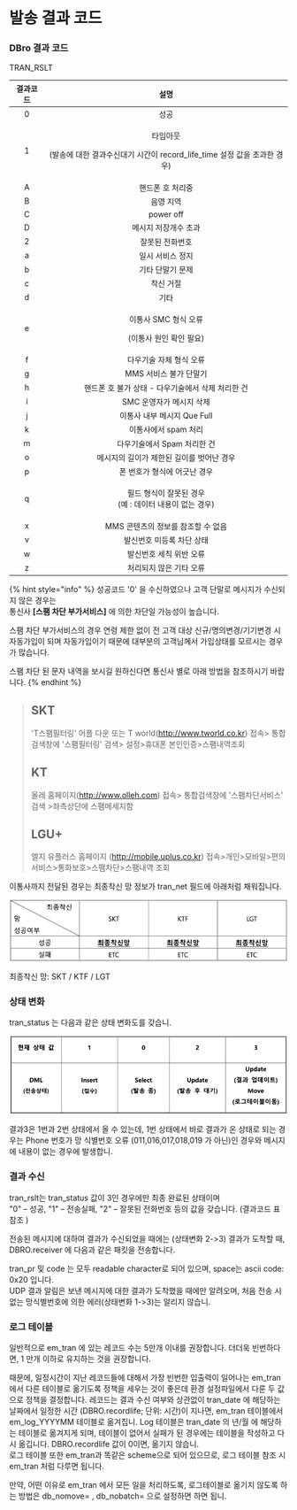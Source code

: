 # 발송 결과 코드

### DBro 결과 코드

TRAN\_RSLT

| 결과코드 |                                  설명                                 |
| :--: | :-----------------------------------------------------------------: |
|   0  |                                  성공                                 |
|   1  | <p>타임아웃</p><p>(발송에 대한 결과수신대기 시간이 record_life_time 설정 값을 초과한 경우)</p> |
|   A  |                              핸드폰 호 처리중                              |
|   B  |                                음영 지역                                |
|   C  |                              power off                              |
|   D  |                             메시지 저장개수 초과                             |
|   2  |                               잘못된 전화번호                              |
|   a  |                              일시 서비스 정지                              |
|   b  |                              기타 단말기 문제                              |
|   c  |                                착신 거절                                |
|   d  |                                  기타                                 |
|   e  |              <p>이통사 SMC 형식 오류 </p><p>(이통사 원인 확인 필요)</p>             |
|   f  |                            다우기술 자체 형식 오류                            |
|   g  |                            MMS 서비스 불가 단말기                           |
|   h  |                    핸드폰 호 불가 상태 - 다우기술에서 삭제 처리한 건                    |
|   i  |                           SMC 운영자가 메시지 삭제                           |
|   j  |                         이통사 내부 메시지 Que Full                         |
|   k  |                            이통사에서 spam 처리                            |
|   m  |                          다우기술에서 Spam 처리한 건                          |
|   o  |                       메시지의 길이가 제한된 길이를 벗어난 경우                       |
|   p  |                           폰 번호가 형식에 어긋난 경우                          |
|   q  |             <p>필드 형식이 잘못된 경우<br>(예 : 데이터 내용이 없는 경우)</p>             |
|   x  |                        MMS 콘텐츠의 정보를 참조할 수 없음                        |
|   v  |                            발신번호 미등록 차단 상태                           |
|   w  |                            발신번호 세칙 위반 오류                            |
|   z  |                            처리되지 않은 기타 오류                            |



{% hint style="info" %}
성공코드 '0' 을 수신하였으나 고객 단말로 메시지가 수신되지 않은 경우는 \
통신사 **\[스팸 차단 부가서비스]** 에 의한 차단일 가능성이 높습니다.

스팸 차단 부가서비스의 경우 연령 제한 없이 전 고객 대상 신규/명의변경/기기변경 시 자동가입이 되며 자동가입이기 때문에 대부분의 고객님께서 가입상태를 모르시는 경우가 많습니다.

스팸 차단 된 문자 내역을 보시길 원하신다면 통신사 별로 아래 방법을 참조하시기 바랍니다.
{% endhint %}

> ## SKT
>
> 'T스팸필터링' 어플 다운 또는 T world(http://www.tworld.co.kr) 접속> 통합검색창에 '스팸필터링' 검색> 설정>휴대폰 본인인증>스팸내역조회
>
> ## KT
>
> 올레 홈페이지(http://www.olleh.com) 접속> 통합검색창에 '스팸차단서비스' 검색 >좌측상단에 스팸메세지함
>
> ## LGU+
>
> 엘지 유플러스 홈페이지 (http://mobile.uplus.co.kr) 접속>개인>모바일>편의서비스>통화보호>스팸차단>스팸내역 조회



이통사까지 전달된 경우는 최종착신 망 정보가 tran\_net 필드에 아래처럼 채워집니다.

![](<.gitbook/assets/image (3).png>)

최종착신 망: SKT / KTF / LGT



### 상태 변화

tran\_status 는 다음과 같은 상태 변화도를 갖습니.

![](<.gitbook/assets/image (2).png>)

결과3은 1번과 2번 상태에서 올 수 있는데, 1번 상태에서 바로 결과가 온 상태로 되는 경우는 Phone 번호가 망 식별번호 오류 (011,016,017,018,019 가 아닌)인 경우와 메시지에 내용이 없는 경우에 발생합니.



### 결과 수신

tran\_rslt는 tran\_status 값이 3인 경우에만 최종 완료된 상태이며 \
"0" – 성공, "1" – 전송실패, "2" – 잘못된 전화번호 등의 값을 갖습니다. (결과코드 표 참조 )

전송된 메시지에 대하여 결과가 수신되었을 때에는 (상태변화 2->3) 결과가 도착할 때, DBRO.receiver 에 다음과 같은 패킷을 전송합니다.

tran\_pr 및 code 는 모두 readable character로 되어 있으며, space는 ascii code: 0x20 입니다. \
UDP 결과 알림은 보낸 메시지에 대한 결과가 도착했을 때에만 알려오며, 처음 전송 시 없는 망식별번호에 의한 에러(상태변화 1->3)는 알리지 않습니.



### 로그 테이블

일반적으로 em\_tran 에 있는 레코드 수는 5만개 이내를 권장합니다. 더더욱 빈번하다면, 1 만개 이하로 유지하는 것을 권장합니다.&#x20;

때문에, 일정시간이 지난 레코드들에 대해서 가장 빈번한 입출력이 일어나는 em\_tran 에서 다른 테이블로 옮기도록 정책을 세우는 것이 좋은데 환경 설정파일에서 다룬 두 값으로 정책을 결정합니다. 레코드는 결과 수신 여부와 상관없이 tran\_date 에 해당하는 날짜에서 일정한 시간 (DBRO.recordlife; 단위: 시간)이 지나면, em\_tran 테이블에서 em\_log\_YYYYMM 테이블로 옮겨집니. Log 테이블은 tran\_date 의 년/월 에 해당하는 테이블로 옮겨지게 되며, 테이블이 없어서 실패가 된 경우에는 테이블을 작성하고 다시 옮깁니다. DBRO.recordlife 값이 0이면, 옮기지 않습니.\
로그 테이블 또한 em\_tran과 똑같은 scheme으로 되어 있으므로, 로그 테이블 참조 시 em\_tran 처럼 다루면 됩니다.

만약, 어떤 이유로 em\_tran 에서 모든 일을 처리하도록, 로그테이블로 옮기지 않도록 하는 방법은 db\_nomove= , db\_nobatch= 으로 설정하면 하면 됩니.

